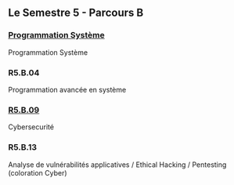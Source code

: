 ## Le Semestre 5 - Parcours B


### [Programmation Système](./Programmation%20Système)
Programmation Système

### R5.B.04
Programmation avancée en système

### [R5.B.09](./R5.B.09)
Cybersecurité

### R5.B.13
Analyse de vulnérabilités applicatives / Ethical Hacking / Pentesting (coloration Cyber)
